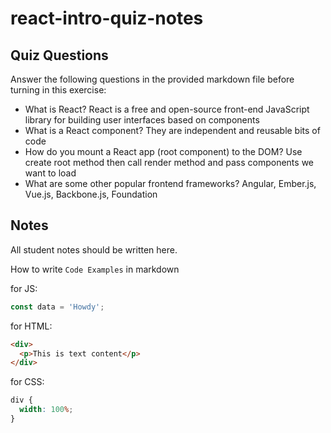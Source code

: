 # react-intro-quiz-notes

## Quiz Questions

Answer the following questions in the provided markdown file before turning in this exercise:

- What is React?
  React is a free and open-source front-end JavaScript library for building user interfaces based on components
- What is a React component?
  They are independent and reusable bits of code
- How do you mount a React app (root component) to the DOM?
  Use create root method then call render method and pass components we want to load
- What are some other popular frontend frameworks?
  Angular, Ember.js, Vue.js, Backbone.js, Foundation

## Notes

All student notes should be written here.

How to write `Code Examples` in markdown

for JS:

```javascript
const data = 'Howdy';
```

for HTML:

```html
<div>
  <p>This is text content</p>
</div>
```

for CSS:

```css
div {
  width: 100%;
}
```
